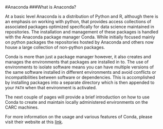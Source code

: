 #Anaconda
###What is Anaconda?

At a basic level Anaconda is a distribution of Python and R, although there is an emphasis on working with python, that provides access collections of associated packages optimized specifically for data science maintained in repositories. The installation and management of these packages is handled with the Anaconda package manager Conda. While initially focused mainly on python packages the repositories hosted by Anaconda and others now house a large collection of non-python packages.  

Conda is more than just a package manager however, it also creates and manages the environments that packages are installed in to. The use of environments to isolate software means you can have multiple versions of the same software installed in different environments and avoid conflicts or incompatibilities between software or dependencies. This is accomplished by installing packages into a separate directory which is then appended to your `PATH` when that environment is activated.

The next couple of pages will provide a brief introduction on how to use Conda to create and maintain locally administered environments on the CARC machines. 

For more information on the usage and various features of Conda, please visit their website at this [link](https://conda.io/docs/).
